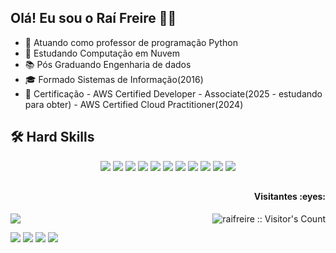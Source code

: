 ## Olá! Eu sou o Raí Freire 👨‍💻
- 🔭 Atuando como professor de programação Python
- 🌱 Estudando Computação em Nuvem
- 📚 Pós Graduando Engenharia de dados
- 🎓 Formado Sistemas de Informação(2016)
- 📜 Certificação - AWS Certified Developer - Associate(2025 - estudando para obter) - AWS Certified Cloud Practitioner(2024)


## 🛠 Hard Skills
<!--  <img height="160em" src="https://github-readme-stats.vercel.app/api?username=andreinaoliveira&show_icons=true&theme=synthwave&include_all_commits=true&count_private=true%22/"> --> 
<div align="center">
  <!-- Python --> <img src="https://img.shields.io/badge/Python-FFD43B?style=for-the-badge&logo=python&logoColor=blue">
  <!-- Django --> <img src="https://img.shields.io/badge/django-%23092E20.svg?style=for-the-badge&logo=django&logoColor=white">
  <!-- DjangoRest --> <img src="https://img.shields.io/badge/DJANGO-REST-ff1709?style=for-the-badge&logo=django&logoColor=white&color=ff1709&labelColor=gray">
  <!-- SQL --> <img src="https://img.shields.io/badge/Microsoft%20SQL%20Server-CC2927?style=for-the-badge&logo=microsoft%20sql%20server&logoColor=white">
  <!-- Spark --> <img src="https://img.shields.io/badge/Apache%20Spark-FDEE21?style=flat-square&logo=apachespark&logoColor=black">
  <!-- Matplotlib --> <img src="https://img.shields.io/badge/Matplotlib-%23ffffff.svg?style=for-the-badge&logo=Matplotlib&logoColor=black">
  <!-- Pandas --> <img src="https://img.shields.io/badge/pandas-%23150458.svg?style=for-the-badge&logo=pandas&logoColor=white">
  <!-- Selenium --> <img src="https://img.shields.io/badge/Selenium-008000?style=for-the-badge&logo=Selenium&logoColor=white">
  <!-- Json --> <img src="https://img.shields.io/badge/json-5E5C5C?style=for-the-badge&logo=json&logoColor=white">
  <!-- Java --> <img src="https://img.shields.io/badge/Java-ED8B00?style=for-the-badge&logo=openjdk&logoColor=white">
  <!-- JavaScript --> <img src="https://img.shields.io/badge/JavaScript-323330?style=for-the-badge&logo=javascript&logoColor=F7DF1E">
  <br>
</div>
  
  ##
 
<div> 
 <h4 align="right">Visitantes :eyes:</h4>
<img align="right" src="https://profile-counter.glitch.me/{raifreire}/count.svg" alt="raifreire :: Visitor's Count" />

  <a href="https://www.linkedin.com/in/rai-freire" target="_blank"><img src="https://img.shields.io/badge/-LinkedIn-%230077B5?style=for-the-badge&logo=linkedin&logoColor=white" target="_blank"></a> 
</div>

![](http://github-profile-summary-cards.vercel.app/api/cards/profile-details?username=raifreire&theme=chartreuse_dark)  ![](http://github-profile-summary-cards.vercel.app/api/cards/repos-per-language?username=raifreire&theme=chartreuse_dark)  ![](http://github-profile-summary-cards.vercel.app/api/cards/most-commit-language?username=raifreire&theme=chartreuse_dark)
![](http://github-profile-summary-cards.vercel.app/api/cards/stats?username=raifreire&theme=chartreuse_dark)
